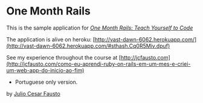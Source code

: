 # One Month Rails

This is the sample application for 
[*One Month Rails: Teach Yourself to Code*](http://onemonthrails.com)

The application is alive on heroku: [http://vast-dawn-6062.herokuapp.com/](http://vast-dawn-6062.herokuapp.com/#sthash.Cq0R5Miv.dpuf)

See my experience throughout the course at [http://jcfausto.com](http://jcfausto.com/como-eu-aprendi-ruby-on-rails-em-um-mes-e-criei-um-web-app-do-inicio-ao-fim)
* Portuguese only version.

by [Julio Cesar Fausto](http://jcfausto.com)
